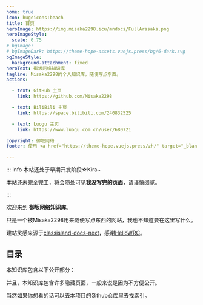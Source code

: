 ```yaml
---
home: true
icon: hugeicons:beach
title: 首页
heroImage: https://img.misaka2298.icu/mndocs/FullArasaka.png
heroImageStyle:
  scale: 0.75
# bgImage: 
# bgImageDark: https://theme-hope-assets.vuejs.press/bg/6-dark.svg
bgImageStyle:
  background-attachment: fixed
heroText: 御坂网络知识库
tagline: Misaka2298的个人知识库，随便写点东西。
actions:

  - text: GitHub 主页
    link: https://github.com/Misaka2298

  - text: BiliBili 主页
    link: https://space.bilibili.com/240832525

  - text: Luogu 主页
    link: https://www.luogu.com.cn/user/680721

copyright: 御坂网络
footer: 使用 <a href="https://theme-hope.vuejs.press/zh/" target="_blank">VuePress Theme Hope</a> 主题 | MIT 协议, 版权所有 © 2025-至今 Misaka2298

---
```


::: info 本站还处于早期开发阶段☆Kira~

本站还未完全完工，将会随处可见**我没写完的页面**，请谨慎阅览。

:::

欢迎来到 **御坂网络知识库**。

只是一个被Misaka2298用来随便写点东西的网站，我也不知道要在这里写什么。

建站灵感来源于[classisland-docs-next](https://github.com/ClassIsland/classisland-docs-next)，感谢[HelloWRC](https://github.com/HelloWRC)。

## 目录

本知识库包含以下公开部分：

<div class="vp-card-container">
  <VPCard
    title="关于"
    desc="了解关于这里的一切。"
    link="./about/"
  />
</div>

并且，本知识库包含许多隐藏页面，一般来说是因为不方便公开。

当然如果你想看的话可以去本项目的Github仓库里去找索引。